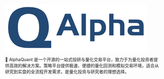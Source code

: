 
![logo](../assets/logo.png)

🚀 AlphaQuant 是一个开源的一站式投研与量化交易平台，致力于为量化投资者提供高效的解决方案。策略平台提供极速、便捷的量化回测和模拟交易环境，适合从研究到实盘的全流程开发需求，是量化投资与研究者的理想选择。
